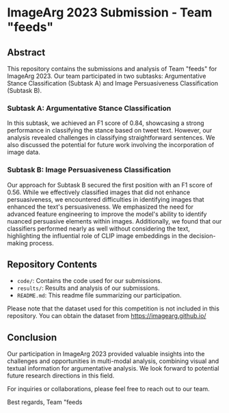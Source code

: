 # ImageArg 2023 Submission - Team "feeds"

## Abstract
This repository contains the submissions and analysis of Team "feeds" for ImageArg 2023. Our team participated in two subtasks: Argumentative Stance Classification (Subtask A) and Image Persuasiveness Classification (Subtask B).

### Subtask A: Argumentative Stance Classification
In this subtask, we achieved an F1 score of 0.84, showcasing a strong performance in classifying the stance based on tweet text. However, our analysis revealed challenges in classifying straightforward sentences. We also discussed the potential for future work involving the incorporation of image data.

### Subtask B: Image Persuasiveness Classification
Our approach for Subtask B secured the first position with an F1 score of 0.56. While we effectively classified images that did not enhance persuasiveness, we encountered difficulties in identifying images that enhanced the text's persuasiveness. We emphasized the need for advanced feature engineering to improve the model's ability to identify nuanced persuasive elements within images. Additionally, we found that our classifiers performed nearly as well without considering the text, highlighting the influential role of CLIP image embeddings in the decision-making process.

## Repository Contents
- `code/`: Contains the code used for our submissions.
- `results/`: Results and analysis of our submissions.
- `README.md`: This readme file summarizing our participation.

Please note that the dataset used for this competition is not included in this repository. You can obtain the dataset from https://imagearg.github.io/

## Conclusion
Our participation in ImageArg 2023 provided valuable insights into the challenges and opportunities in multi-modal analysis, combining visual and textual information for argumentative analysis. We look forward to potential future research directions in this field.

For inquiries or collaborations, please feel free to reach out to our team.

Best regards,
Team "feeds


